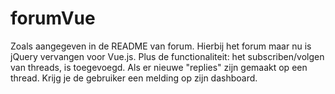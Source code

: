 # forumVue

Zoals aangegeven in de README van forum. Hierbij het forum maar nu is jQuery vervangen voor Vue.js.
Plus de functionaliteit: het subscriben/volgen van threads, is toegevoegd. Als er nieuwe "replies" zijn gemaakt op een thread.
Krijg je de gebruiker een melding op zijn dashboard.
